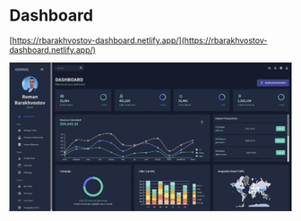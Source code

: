# Dashboard

[https://rbarakhvostov-dashboard.netlify.app/](https://rbarakhvostov-dashboard.netlify.app/)

![dashboard](public/assets/app.png)
